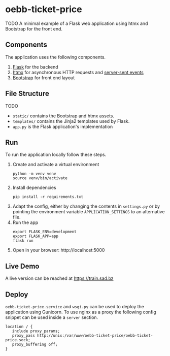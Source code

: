 # oebb-ticket-price
TODO
A minimal example of a Flask web application using htmx and Bootstrap for the front end.

## Components
The application uses the following components.
1. [Flask](https://flask.palletsprojects.com) for the backend
2. [htmx](https://htmx.org/) for asynchronous HTTP requests and [server-sent events](https://developer.mozilla.org/en-US/docs/Web/API/Server-sent_events)
3. [Bootstrap](https://getbootstrap.com/) for front end layout

## File Structure
TODO
- ```static/``` contains the Bootstrap and htmx assets.
- ```templates/``` contains the Jinja2 templates used by Flask.
- ```app.py``` is the Flask application's implementation

## Run
To run the application locally follow these steps.

1. Create and activate a virtual environment
    ```
    python -m venv venv
    source venv/bin/activate
    ```
2. Install dependencies
    ```
    pip install -r requirements.txt
    ```
3. Adapt the config, either by changing the contents in ```settings.py``` or by pointing the environment variable ```APPLICATION_SETTINGS``` to an alternative file.
4. Run the app
    ```
    export FLASK_ENV=development
    export FLASK_APP=app
    flask run
    ```
5. Open in your browser: http://localhost:5000

## Live Demo
A live version can be reached at https://train.sad.bz

## Deploy
```oebb-ticket-price.service``` and ```wsgi.py``` can be used to deploy the application using Gunicorn. To use nginx as a proxy the following config snippet can be used inside a ```server``` section.

```
location / {
   include proxy_params;
   proxy_pass http://unix:/var/www/oebb-ticket-price/oebb-ticket-price.sock;
   proxy_buffering off;
}
```

